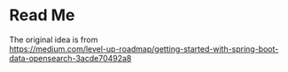 # Read Me

The original idea is from  
https://medium.com/level-up-roadmap/getting-started-with-spring-boot-data-opensearch-3acde70492a8
